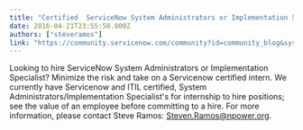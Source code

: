 ```yaml
---
title: "Certified  ServiceNow System Administrators or Implementation Specialist"
date: 2016-04-21T23:55:50.000Z
authors: ["steveramos"]
link: "https://community.servicenow.com/community?id=community_blog&sys_id=8afd262ddbd0dbc01dcaf3231f96192c"
---
```

<p>Looking to hire ServiceNow System Administrators or Implementation Specialist? Minimize the risk and take on a Servicenow certified intern. We currently have Servicenow and ITIL certified, System Administrators/Implementation Specialist's for internship to hire positions; see the value of an employee before committing to a hire. For more information, please contact Steve Ramos: <a title="even.Ramos@npower.org" href="mailto:Steven.Ramos@npower.org">Steven.Ramos@npower.org</a>. </p>